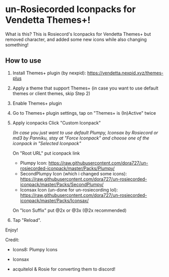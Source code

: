 # un-Rosiecorded Iconpacks for Vendetta Themes+!

What is this? This is Rosiecord's Iconpacks for Vendetta Themes+ but removed character, and added some new icons while also changing something!

## How to use

1. Install Themes+ plugin (by nexpid): https://vendetta.nexpid.xyz/themes-plus
2. Apply a theme that support Themes+
   (in case you want to use default themes or client themes, skip Step 2)
3. Enable Themes+ plugin
4. Go to Themes+ plugin settings, tap on "Themes+ is (In)Active" twice
5. Apply iconpacks
    Click "Custom Iconpack"

    *(In case you just want to use default Plumpy, Iconsax by Rosiecord or md3 by Panniku, stay at "Force Iconpack" and choose one of the iconpack in "Selected Iconpack"*

    On "Root URL" put iconpack link
     - Plumpy Icon: https://raw.githubusercontent.com/dora727/un-rosiecorded-iconpack/master/Packs/Plumpy/
     - SecondPlumpy Icon (which i changed some icons): https://raw.githubusercontent.com/dora727/un-rosiecorded-iconpack/master/Packs/SecondPlumpy/
     - Iconsax Icon (un-done for un-rosiecording lol): https://raw.githubusercontent.com/dora727/un-rosiecorded-iconpack/master/Packs/Iconsax/

    On "Icon Suffix" put @2x or @3x (@2x recommended)
7. Tap "Reload".

Enjoy!




Credit:

- Icons8: Plumpy Icons

- Iconsax

- acquitelol & Rosie for converting them to discord!
